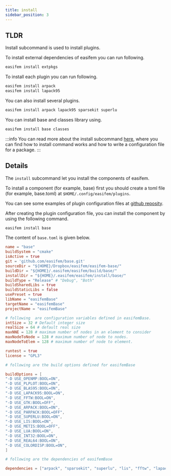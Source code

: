 ```yaml
---
title: install
sidebar_position: 3
---
```


## TLDR

Install subcommand is used to install plugins. 

To install external dependencies of easifem you can run following.

```bash
easifem install extpkgs
```

To install each plugin you can run following.

```bash
easifem install arpack
easifem install lapack95
```

You can also install several plugins. 

```bash
easifem install arpack lapack95 sparsekit superlu
```

You can install base and classes library using.

```bash
easifem install base classes
```

:::info
You can read more about the install subcommand [here](./install.md), where you can find  how to install command works and how to write a configuration file for a package.
:::

## Details


The `install` subcommand let you install the components of easifem.

To install a component (for example, base) first you should create a toml file (for example, base.toml) at `$HOME/.config/easifem/plugins`.

You can see some examples of plugin configuration files at [github reposity](https://github.com/easifem/config/tree/main/plugins).

After creating the plugin configuration file, you can install the component by using the following command.

```bash
easifem install base
```

The content of `base.toml` is given below.

```toml
name = "base"
buildSystem = "cmake"
isActive = true
git = 'github.com/easifem/base.git'
sourceDir = "${HOME}/Dropbox/easifem/easifem-base/"
buildDir = "${HOME}/.easifem/easifem/build/base/"
installDir = "${HOME}/.easifem/easifem/install/base/"
buildType = "Release" # "Debug", "Both"
buildSharedLibs = true
buildStaticLibs = false
usePreset = true
libName = "easifemBase"
targetName = "easifemBase"
projectName = "easifemBase"

# following  are configuration variables defined in easifemBase.
intSize = 32 # Default integer size
realSize = 64 # default real size
maxNNE = 128 # maximum number of nodes in an element to consider 
maxNodeToNode = 128 # maximum number of node to nodes.
maxNodeToElem = 128 # maximum number of node to element.

runtest = true
license = "GPL3"

# following are the build options defined for easifemBase

buildOptions = [
"-D USE_OPENMP:BOOL=ON",
"-D USE_PLPLOT:BOOL=ON",
"-D USE_BLAS95:BOOL=ON",
"-D USE_LAPACK95:BOOL=ON",
"-D USE_FFTW:BOOL=ON",
"-D USE_GTK:BOOL=OFF",
"-D USE_ARPACK:BOOL=ON",
"-D USE_PARPACK:BOOL=OFF",
"-D USE_SUPERLU:BOOL=ON",
"-D USE_LIS:BOOL=ON",
"-D USE_METIS:BOOL=OFF",
"-D USE_LUA:BOOL=ON",
"-D USE_INT32:BOOL=ON",
"-D USE_REAL64:BOOL=ON",
"-D USE_COLORDISP:BOOL=ON",
]

# following are the dependencies of easifemBase

dependencies = ["arpack", "sparsekit", "superlu", "lis", "fftw", "lapack95", "tomlf"]
```

